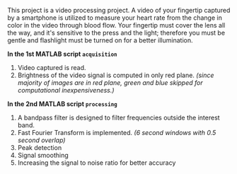 This project is a video processing project. A video of your fingertip captured by a smartphone is utilized to measure your heart rate from the change in color in the video through blood flow. Your fingertip must cover the lens all the way, and it's sensitive to the press and the light; therefore you must be gentle and flashlight must be turned on for a better illumination.

**In the 1st MATLAB script ```acquisition```**
  1. Video captured is read.
  2. Brightness of the video signal is computed in only red plane. *(since majority of images are in red plane, green and blue skipped for computational inexpensiveness.)*
  
**In the 2nd MATLAB script ```processing```**
  1. A bandpass filter is designed to filter frequencies outside the interest band.
  2. Fast Fourier Transform is implemented. *(6 second windows with 0.5 second overlap)*
  3. Peak detection
  4. Signal smoothing
  5. Increasing the signal to noise ratio for better accuracy
